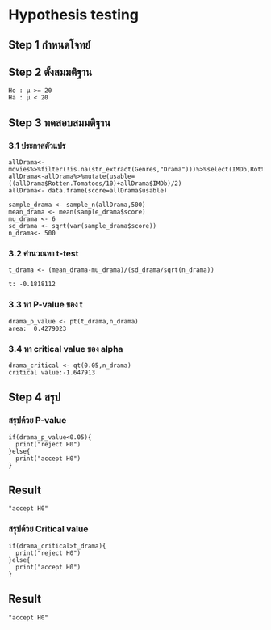# Hypothesis testing 
## Step 1 กำหนดโจทย์

## Step 2 ตั้งสมมติฐาน
```
Ho : μ >= 20
Ha : μ < 20
```
## Step 3 ทดสอบสมมติฐาน
### 3.1 ประกาศตัวแปร
```
allDrama<- movies%>%filter(!is.na(str_extract(Genres,"Drama")))%>%select(IMDb,Rotten.Tomatoes/10)
allDrama<-allDrama%>%mutate(usable=((allDrama$Rotten.Tomatoes/10)+allDrama$IMDb)/2)
allDrama<- data.frame(score=allDrama$usable)

sample_drama <- sample_n(allDrama,500)
mean_drama <- mean(sample_drama$score)
mu_drama <- 6
sd_drama <- sqrt(var(sample_drama$score))
n_drama<- 500

```
### 3.2 คำนวณหา t-test
```
t_drama <- (mean_drama-mu_drama)/(sd_drama/sqrt(n_drama))

t: -0.1818112
```
### 3.3 หา P-value ของ t
```
drama_p_value <- pt(t_drama,n_drama)
area:  0.4279023
```
### 3.4 หา critical value ของ alpha
```
drama_critical <- qt(0.05,n_drama)
critical value:-1.647913

```

## Step 4 สรุป
### สรุปด้วย P-value
```
if(drama_p_value<0.05){
  print("reject H0")
}else{
  print("accept H0")
}
```
## Result
```
"accept H0"
```
### สรุปด้วย Critical value
```
if(drama_critical>t_drama){
  print("reject H0")
}else{
  print("accept H0")
}
```
## Result
```
"accept H0"
```

